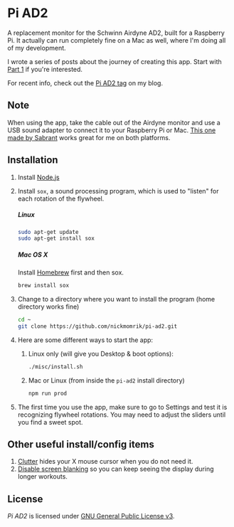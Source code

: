 # Pi AD2
A replacement monitor for the Schwinn Airdyne AD2, built for a Raspberry Pi. It actually can run completely fine on a Mac as well, where I'm doing all of my development.

I wrote a series of posts about the journey of creating this app. Start with [Part 1](https://nickmomrik.com/2016/11/25/building-a-better-interface-for-the-airdyne-ad2-with-a-raspberry-pi/) if you're interested.

For recent info, check out the [Pi AD2 tag](https://nickmomrik.com/tag/pi-ad2/) on my blog.

## Note
When using the app, take the cable out of the Airdyne monitor and use a USB sound adapter to connect it to your Raspberry Pi or Mac. [This one made by Sabrant](http://a.co/aTtDN68) works great for me on both platforms.

## Installation
1. Install [Node.js](https://nodejs.org/en/download/package-manager/)
1. Install `sox`, a sound processing program, which is used to "listen" for each rotation of the flywheel.

    ##### Linux

    ```bash
    sudo apt-get update
    sudo apt-get install sox
    ```

    ##### Mac OS X
    Install [Homebrew](http://brew.sh/) first and then sox.
    ```bash
    brew install sox
    ```
1. Change to a directory where you want to install the program (home directory works fine)

   ```bash
   cd ~
   git clone https://github.com/nickmomrik/pi-ad2.git
   ```
1. Here are some different ways to start the app:
    1. Linux only (will give you Desktop & boot options):

        ```bash
        ./misc/install.sh
        ```
    1. Mac or Linux (from inside the `pi-ad2` install directory)

        ```bash
        npm run prod
        ```
1. The first time you use the app, make sure to go to Settings and test it is recognizing flywheel rotations. You may need to adjust the sliders until you find a sweet spot.

## Other useful install/config items

1. [Clutter](https://wiki.archlinux.org/index.php/Unclutter) hides your X mouse cursor when you do not need it.
1. [Disable screen blanking](https://www.raspberrypi.org/forums/viewtopic.php?f=91&t=57552) so you can keep seeing the display during longer workouts.

## License
*Pi AD2* is licensed under [GNU General Public License v3](./LICENSE.md).

